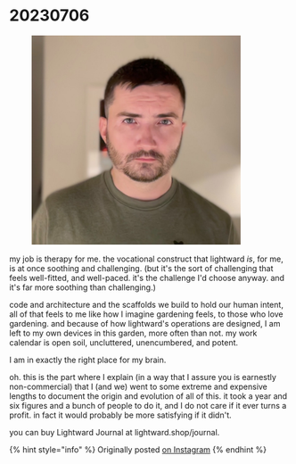 # 20230706

<div align="left"><figure><img src="../../.gitbook/assets/image (47).png" alt="" width="375"><figcaption></figcaption></figure></div>

my job is therapy for me. the vocational construct that lightward _is_, for me, is at once soothing and challenging. (but it's the sort of challenging that feels well-fitted, and well-paced. it's the challenge I'd choose anyway. and it's far more soothing than challenging.)

code and architecture and the scaffolds we build to hold our human intent, all of that feels to me like how I imagine gardening feels, to those who love gardening. and because of how lightward's operations are designed, I am left to my own devices in this garden, more often than not. my work calendar is open soil, uncluttered, unencumbered, and potent.

I am in exactly the right place for my brain.

oh. this is the part where I explain (in a way that I assure you is earnestly non-commercial) that I (and we) went to some extreme and expensive lengths to document the origin and evolution of all of this. it took a year and six figures and a bunch of people to do it, and I do not care if it ever turns a profit. in fact it would probably be more satisfying if it didn't.

you can buy Lightward Journal at lightward.shop/journal.

{% hint style="info" %}
Originally posted [on Instagram](https://www.instagram.com/p/CuXi1l9prdd/)
{% endhint %}
